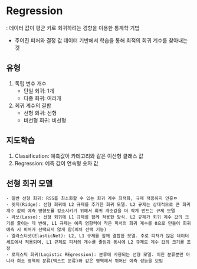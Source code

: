 # Regression
: 데이터 값이 평균 키로 회귀하려는 경향을 이용한 통계학 기법
- 주어진 피처와 결정 값 데이터 기반에서 학습을 통해 최적의 회귀 계수를 찾아내는 것
## 유형
1. 독립 변수 개수
    - 단일 회귀: 1개
    - 다중 회귀: 여러개
2. 회귀 계수의 결합
    - 선형 회귀: 선형
    - 비선형 회귀: 비선형
## 지도학습
1. Classification: 예측값이 카테고리와 같은 이산형 클래스 값
2. Regression: 예측 값이 연속형 숫자 값
## 선형 회귀 모델
    - 일반 선형 회귀: RSS를 최소화할 수 있는 회귀 계수 최적화, 규제 적용하지 안흥ㅁ
    - 릿지(Ridge): 선형 회귀에 L2 규제를 추가한 회귀 모델. L2 규제는 상대적으로 큰 회귀 계수 값의 예측 영향도를 감소시키기 위해서 회귀 계숫값을 더 작게 만드는 규제 모델
    - 라쏘(Lasso): 선형 회귀에 L1 규제를 함께 적용한 방식. L2 규제가 회귀 계수 값의 크기를 줄이는 데 반해, L1 규제는 예측 영향력이 작은 피처의 회귀 계수를 0으로 만들어 회귀 예측 시 피처가 선택되지 않게 함(피처 선택 기능)
    - 엘라스티넷(ElasticNet): L2, L1 규제를 함께 결합한 모델. 주로 피처가 많은 데이터 세트에서 적용되며, L1 규제로 피처의 개수를 줄임과 동시에 L2 규제로 계수 값의 크기를 조정
    - 로지스틱 회귀(Logistic REgression): 분류에 사용되는 선형 모델. 이진 분류뿐만 아니라 희소 영역의 분류(텍스트 분류)와 같은 영역에서 뛰어난 예측 성능을 보임
    